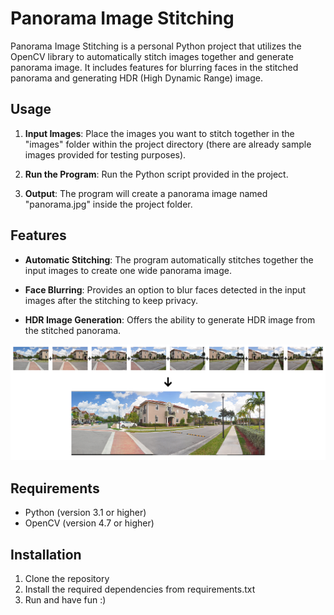 # Panorama Image Stitching

Panorama Image Stitching is a personal Python project that utilizes the OpenCV library to automatically stitch images together and generate panorama image. It includes features for blurring faces in the stitched panorama and generating HDR (High Dynamic Range) image.

## Usage

1. **Input Images**: Place the images you want to stitch together in the "images" folder within the project directory (there are already sample images provided for testing purposes).

2. **Run the Program**: Run the Python script provided in the project.

3. **Output**: The program will create a panorama image named "panorama.jpg" inside the project folder.

## Features

- **Automatic Stitching**: The program automatically stitches together the input images to create one wide panorama image.
  
- **Face Blurring**: Provides an option to blur faces detected in the input images after the stitching to keep privacy.

- **HDR Image Generation**: Offers the ability to generate HDR image from the stitched panorama.

![Panorama example](https://raw.githubusercontent.com/urossm/Panorama-Image-Stitching/main/panorama-example.png)

## Requirements

- Python (version 3.1 or higher)
- OpenCV (version 4.7 or higher)

## Installation

1. Clone the repository
2. Install the required dependencies from requirements.txt
3. Run and have fun :)



